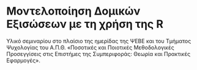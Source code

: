 # Μοντελοποίηση Δομικών Εξισώσεων με τη χρήση της R 

Υλικό σεμιναρίου στο πλαίσιο της ημερίδας της ΨΕΒΕ και του Τμήματος Ψυχολογίας του Α.Π.Θ. «Ποσοτικές και Ποιοτικές Μεθοδολογικές Προσεγγίσεις στις Επιστήμες της Συμπεριφοράς: Θεωρία και Πρακτικές Εφαρμογές».

